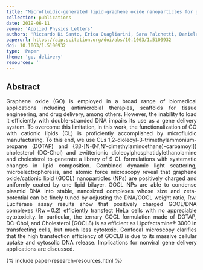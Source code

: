 ```yaml
---
title: "Microfluidic-generated lipid-graphene oxide nanoparticles for gene delivery"
collection: publications
date: 2019-06-11
venue: 'Applied Physics Letters'
authors: 'Riccardo Di Santo, Erica Quagliarini, Sara Palchetti, Daniela Pozzi, Valentina Palmieri, Giordano Perini, Massimiliano Papi, Anna Laura Capriotti, Aldo Laganà, Giulio Caracciolo'
paperurl: https://aip.scitation.org/doi/abs/10.1063/1.5100932
doi: 10.1063/1.5100932
type: 'Paper'
theme: 'go, delivery'
resources: ''
---
```


<h2> Abstract </h2>
<p align= "justify">
Graphene oxide (GO) is employed in a broad range of biomedical applications including antimicrobial therapies, scaffolds for tissue engineering, and drug delivery, among others. However, the inability to load it efficiently with double-stranded DNA impairs its use as a gene delivery system. To overcome this limitation, in this work, the functionalization of GO with cationic lipids (CL) is proficiently accomplished by microfluidic manufacturing. To this end, we use CLs 1,2-dioleoyl-3-trimethylammonium-propane (DOTAP) and {3β-[N-(N′,N′-dimethylaminoethane)-carbamoyl]} cholesterol (DC-Chol) and zwitterionic dioleoylphosphatidylethanolamine and cholesterol to generate a library of 9 CL formulations with systematic changes in lipid composition. Combined dynamic light scattering, microelectrophoresis, and atomic force microscopy reveal that graphene oxide/cationic lipid (GOCL) nanoparticles (NPs) are positively charged and uniformly coated by one lipid bilayer. GOCL NPs are able to condense plasmid DNA into stable, nanosized complexes whose size and zeta-potential can be finely tuned by adjusting the DNA/GOCL weight ratio, Rw. Luciferase assay results show that positively charged GOCL/DNA complexes (Rw = 0.2) efficiently transfect HeLa cells with no appreciable cytotoxicity. In particular, the ternary GOCL formulation made of DOTAP, DC-Chol, and Cholesterol (GOCL8) is as efficient as Lipofectamine® 3000 in transfecting cells, but much less cytotoxic. Confocal microscopy clarifies that the high transfection efficiency of GOCL8 is due to its massive cellular uptake and cytosolic DNA release. Implications for nonviral gene delivery applications are discussed.

{% include paper-research-resources.html %}
